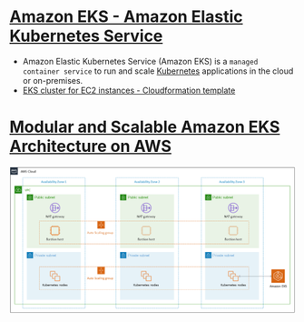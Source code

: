 
# [Amazon EKS - Amazon Elastic Kubernetes Service](https://aws.amazon.com/eks/)
- Amazon Elastic Kubernetes Service (Amazon EKS) is a `managed container service` to run and scale [Kubernetes](../../DevOps/Kubernates.md) applications in the cloud or on-premises.
- [EKS cluster for EC2 instances - Cloudformation template](/CloudFormation/templates/EKS_ECS.yml)

# [Modular and Scalable Amazon EKS Architecture on AWS](https://aws.amazon.com/quickstart/architecture/amazon-eks/)

![img.png](assests/eks_architecture.png)